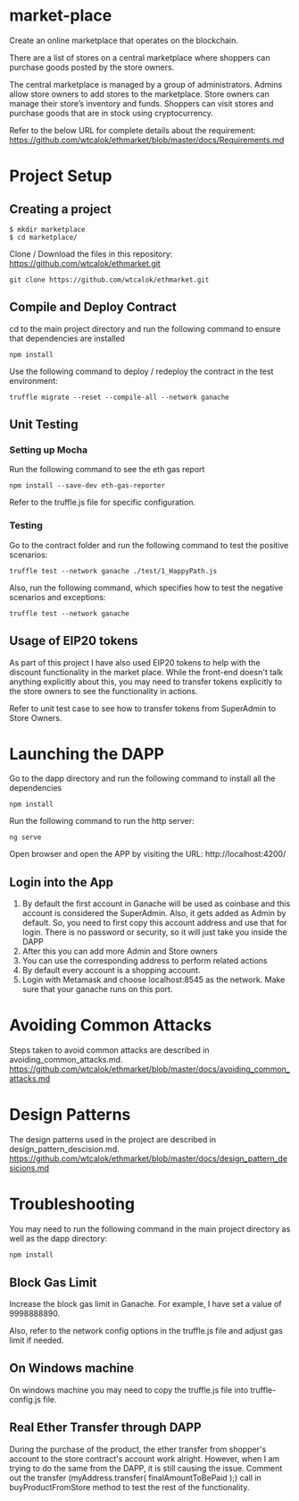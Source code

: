 # market-place
Create an online marketplace that operates on the blockchain.
 
There are a list of stores on a central marketplace where shoppers can purchase goods posted by the store owners.
 
The central marketplace is managed by a group of administrators. Admins allow store owners to add stores to the marketplace. Store owners can manage their store’s inventory and funds. Shoppers can visit stores and purchase goods that are in stock using cryptocurrency.

Refer to the below URL for complete details about the requirement: https://github.com/wtcalok/ethmarket/blob/master/docs/Requirements.md

# Project Setup 

## Creating a project
```
$ mkdir marketplace
$ cd marketplace/
```
Clone / Download the files in this repository: https://github.com/wtcalok/ethmarket.git

```
git clone https://github.com/wtcalok/ethmarket.git
```

## Compile and Deploy Contract
cd to the main project directory and run the following command to ensure that dependencies are installed
```
npm install
```
Use the following command to deploy / redeploy the contract in the test environment:
```
truffle migrate --reset --compile-all --network ganache
```

## Unit Testing
### Setting up Mocha
Run the following command to see the eth gas report
```
npm install --save-dev eth-gas-reporter
```

Refer to the truffle.js file for specific configuration.

### Testing
Go to the contract folder and run the following command to test the positive scenarios:
```
truffle test --network ganache ./test/1_HappyPath.js 
```

Also, run the following command, which specifies how to test the negative scenarios and exceptions:
```
truffle test --network ganache
```

## Usage of EIP20 tokens
As part of this project I have also used EIP20 tokens to help with the discount functionality in the market place. While the front-end doesn't talk anything explicitly about this, you may need to transfer tokens explicitly to the store owners to see the functionality in actions.

Refer to unit test case to see how to transfer tokens from SuperAdmin to Store Owners. 

# Launching the DAPP
Go to the dapp directory and run the following command to install all the dependencies
```
npm install
```

Run the following command to run the http server:
```
ng serve
```
Open browser and open the APP by visiting the URL: http://localhost:4200/

## Login into the App
1. By default the first account in Ganache will be used as coinbase and this account is considered the SuperAdmin. Also, it gets added as Admin by default. So, you need to first copy this account address and use that for login. There is no password or security, so it will just take you inside the DAPP
2. After this you can add more Admin and Store owners
3. You can use the corresponding address to perform related actions
4. By default every account is a shopping account. 
5. Login with Metamask and choose localhost:8545 as the network. Make sure that your ganache runs on this port. 

# Avoiding Common Attacks
Steps taken to avoid common attacks are described in avoiding_common_attacks.md.
https://github.com/wtcalok/ethmarket/blob/master/docs/avoiding_common_attacks.md

# Design Patterns
The design patterns used in the project are described in design_pattern_descision.md.
https://github.com/wtcalok/ethmarket/blob/master/docs/design_pattern_desicions.md


# Troubleshooting
You may need to run the following command in the main project directory as well as the dapp directory:
```
npm install
```
## Block Gas Limit
Increase the block gas limit in Ganache. For example, I have set a value of 9998888890.

Also, refer to the network config options in the truffle.js file and adjust gas limit if needed.

## On Windows machine
On windows machine you may need to copy the truffle.js file into truffle-config.js file. 

## Real Ether Transfer through DAPP
During the purchase of the product, the ether transfer from shopper's account to the store contract's account work alright. However, when I am trying to do the same from the DAPP, it is still causing the issue. Comment out the transfer (myAddress.transfer( finalAmountToBePaid );) call in buyProductFromStore method to test the rest of the functionality. 
